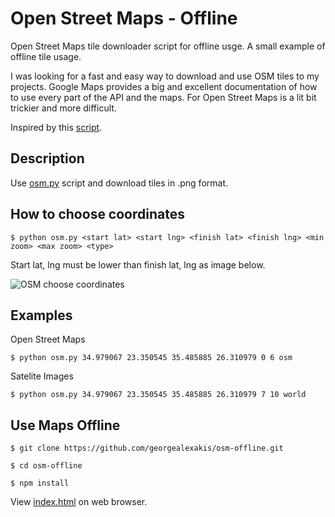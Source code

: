 # Open Street Maps - Offline

Open Street Maps tile downloader script for offline usge. A small example of offline tile usage.

I was looking for a fast and easy way to download and use OSM tiles to my projects. Google Maps provides a big and excellent documentation of how to use every part of the API and the maps. For Open Street Maps is a lit bit trickier and more difficult.

Inspired by this [script](https://gist.github.com/tonyrewin/9444410).

## Description

Use [osm.py](https://github.com/georgealexakis/osm-offline/blob/main/osm.py) script and download tiles in .png format.

## How to choose coordinates

``` $ python osm.py <start lat> <start lng> <finish lat> <finish lng> <min zoom> <max zoom> <type> ```

Start lat, lng must be lower than finish lat, lng as image below.

![OSM choose coordinates](images/osm.png)

## Examples

Open Street Maps

``` $ python osm.py 34.979067 23.350545 35.485885 26.310979 0 6 osm ```

Satelite Images

``` $ python osm.py 34.979067 23.350545 35.485885 26.310979 7 10 world ```

## Use Maps Offline

``` $ git clone https://github.com/georgealexakis/osm-offline.git ```

``` $ cd osm-offline ```

``` $ npm install ```

View [index.html](https://github.com/georgealexakis/osm-offline/blob/main/index.html) on web browser.
